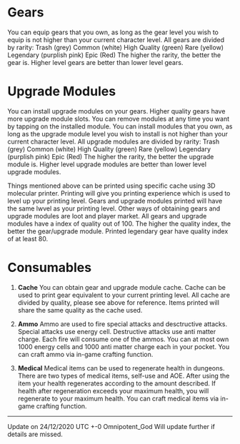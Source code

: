 # **Gears**
You can equip gears that you own, as long as the gear level you wish to equip is not higher than your current character level.
All gears are divided by rarity:
Trash (grey)
Common (white)
High Quality (green)
Rare (yellow)
Legendary (purplish pink)
Epic (Red)
The higher the rarity, the better the gear is.
Higher level gears are better than lower level gears.

# **Upgrade Modules**
You can install upgrade modules on your gears. Higher quality gears have more upgrade module slots.
You can remove modules at any time you want by tapping on the installed module.
You can install modules that you own, as long as the upgrade module level you wish to install is not higher than your current character level.
All upgrade modules are divided by rarity:
Trash (grey)
Common (white)
High Quality (green)
Rare (yellow)
Legendary (purplish pink)
Epic (Red)
The higher the rarity, the better the upgrade module is.
Higher level upgrade modules are better than lower level upgrade modules.

Things mentioned above can be printed using specific cache using 3D molecular printer.
Printing will give you printing experience which is used to level up your printing level.
Gears and upgrade modules printed will have the same lwvel as your printing level.
Other ways of obtaining gears and upgrade modules are loot and player market.
All gears and upgrade modules have a index of quality out of 100. The higher the quality index, the better the gear/upgrade module.
Printed legendary gear have quality index of at least 80.

# **Consumables**
1. **Cache**
You can obtain gear and upgrade module cache.
Cache can be used to print gear equivalent to your current printing level.
All cache are divided by quality, please see above for reference.
Items printed will share the same quality as the cache used.

2. **Ammo**
Ammo are used to fire special attacks and desctructive attacks.
Special attacks use energy cell.
Destructive attacks use anti matter charge.
Each fire will consume one of the ammos.
You can at most own 1000 energy cells and 1000 anti matter charge each in your pocket.
You can craft ammo via in-game crafting function.

3. **Medical**
Medical items can be used to regenerate health in dungeons.
There are two types of medical items, self-use and AOE.
After using the item your health regenerates according to the amount described.
If health after regeneration exceeds your maximum health, you will regenerate to your maximum health.
You can craft medical items via in-game crafting function.




-----
Update on 24/12/2020 UTC +-0
Omnipotent_God
Will update further if details are missed.
